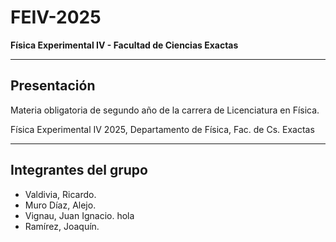# FEIV-2025
**Física Experimental IV - Facultad de Ciencias Exactas**

---

## Presentación
Materia obligatoria de segundo año de la carrera de Licenciatura en Física.  

Física Experimental IV 2025, Departamento de Física, Fac. de Cs. Exactas

---

## Integrantes del grupo
- Valdivia, Ricardo.
- Muro Díaz, Alejo.
- Vignau, Juan Ignacio. hola
- Ramírez, Joaquín.

